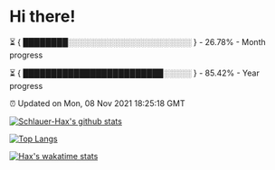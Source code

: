 # Hi there!

⏳ { ████████░░░░░░░░░░░░░░░░░░░░░░ } - 26.78% - Month progress

⏳ { █████████████████████████░░░░░ } - 85.42% - Year progress

⏰ Updated on Mon, 08 Nov 2021 18:25:18 GMT


[![Schlauer-Hax's github stats](https://github-readme-stats.vercel.app/api?username=Schlauer-Hax&show_icons=true&theme=dark&count_private=true)](https://github.com/Schlauer-Hax)


[![Top Langs](https://github-readme-stats.vercel.app/api/top-langs/?username=Schlauer-Hax&layout=compact&theme=dark)](https://github.com/Schlauer-Hax?tab=repositories)


[![Hax's wakatime stats](https://github-readme-stats.vercel.app/api/wakatime?username=Hax&theme=dark)](https://wakatime.com/@Hax)


